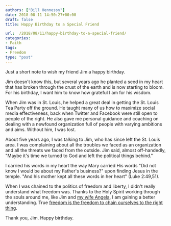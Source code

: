 ```yaml
---
authors: ["Bill Hennessy"]
date: 2018-08-11 14:50:27+00:00
draft: false
title: Happy Birthday to a Special Friend

url:  /2018/08/11/happy-birthday-to-a-special-friend/
categories:
- Faith
tags:
- Freedom
type: "post"
---
```


Just a short note to wish my friend Jim a happy birthday.

Jim doesn't know this, but several years ago he planted a seed in my heart that has broken through the crust of the earth and is now starting to bloom. For his birthday, I want him to know how grateful I am for his wisdom.

When Jim was in St. Louis, he helped a great deal in getting the St. Louis Tea Party off the ground. He taught many of us how to maximize social media effectiveness, back when Twitter and Facebook were still open to people of the right. He also gave me personal guidance and coaching on dealing with a newfound organization full of people with varying ambitions and aims. Without him, I was lost.

About five years ago, I was talking to Jim, who has since left the St. Louis area. I was complaining about all the troubles we faced as an organization and all the threats we faced from the outside. Jim said, almost off-handedly, "Maybe it's time we turned to God and left the political things behind."

I carried his words in my heart the way Mary carried His words "Did not know I would be about my Father's business?" upon finding Jesus in the temple. "And his mother kept all these words in her heart" (Luke 2:49,51).

When I was chained to the politics of freedom and liberty, I didn't really understand what freedom was. Thanks to the Holy Spirit working through the souls around me, like Jim and [my wife Angela](https://www.hennessysview.com/2018/06/02/i-know-a-saint/), I am gaining a better understanding. True [freedom is the freedom to chain ourselves to the right thing](https://www.hennessysview.com/2018/08/08/crawling-back-to-happiness-and-freedom/).

Thank you, Jim. Happy birthday.
